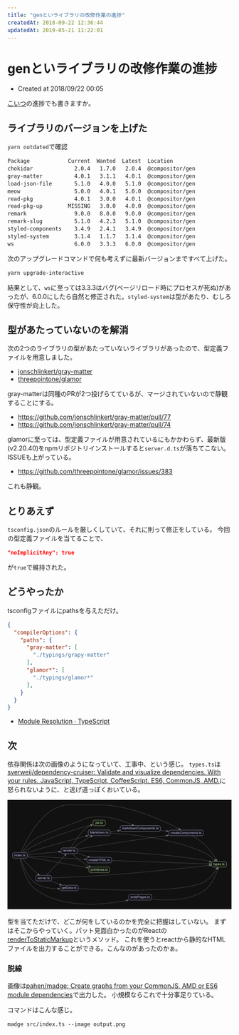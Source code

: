 ```yaml
---
title: "genといライブラリの改修作業の進捗"
createdAt: 2018-09-22 12:36:44
updatedAt: 2019-05-21 11:22:01
---
```


# genといライブラリの改修作業の進捗

* Created at 2018/09/22 00:05

[こいつ](https://github.com/Himenon/gen/pull/1)の進捗でも書きますか。


## ライブラリのバージョンを上げた

`yarn outdated`で確認

```sh
Package            Current  Wanted  Latest  Location
chokidar             2.0.4   1.7.0   2.0.4  @compositor/gen
gray-matter          4.0.1   3.1.1   4.0.1  @compositor/gen
load-json-file       5.1.0   4.0.0   5.1.0  @compositor/gen
meow                 5.0.0   4.0.1   5.0.0  @compositor/gen
read-pkg             4.0.1   3.0.0   4.0.1  @compositor/gen
read-pkg-up        MISSING   3.0.0   4.0.0  @compositor/gen
remark               9.0.0   8.0.0   9.0.0  @compositor/gen
remark-slug          5.1.0   4.2.3   5.1.0  @compositor/gen
styled-components    3.4.9   2.4.1   3.4.9  @compositor/gen
styled-system        3.1.4   1.1.7   3.1.4  @compositor/gen
ws                   6.0.0   3.3.3   6.0.0  @compositor/gen
```

次のアップグレードコマンドで何も考えずに最新バージョンまですべて上げた。

```sh
yarn upgrade-interactive
```

結果として、`ws`に至っては3.3.3はバグ(ページリロード時にプロセスが死ぬ)があったが、6.0.0にしたら自然と修正された。`styled-system`は型があたり、むしろ保守性が向上した。

## 型があたっていないのを解消

次の2つのライブラリの型があたっていないライブラリがあったので、型定義ファイルを用意しました。

* [jonschlinkert/gray-matter](https://github.com/jonschlinkert/gray-matter)
* [threepointone/glamor](https://github.com/threepointone/glamor)

gray-matterは同種のPRが2つ投げらてているが、マージされていないので静観することにする。

* <https://github.com/jonschlinkert/gray-matter/pull/77>
* <https://github.com/jonschlinkert/gray-matter/pull/74>

glamorに至っては、型定義ファイルが用意されているにもかかわらず、最新版(v2.20.40)をnpmリポジトリインストールすると`server.d.ts`が落ちてこない。ISSUEも上がっている。

* <https://github.com/threepointone/glamor/issues/383>

これも静観。

## とりあえず

`tsconfig.json`のルールを厳しくしていて、それに則って修正をしている。
今回の型定義ファイルを当てることで、

```json
"noImplicitAny": true
```

が`true`で維持された。

## どうやったか

tsconfigファイルにpathsを与えただけ。

```json
{
  "compilerOptions": {
    "paths": {
      "gray-matter": [
        "./typings/grapy-matter" 
      ],
      "glamor*": [
        "./typings/glamor*"
      ],
    }
  }
}
```

* [Module Resolution · TypeScript](http://www.typescriptlang.org/docs/handbook/module-resolution.html)


## 次

依存関係は次の画像のようになっていて、工事中、という感じ。
`types.ts`は[sverweij/dependency\-cruiser: Validate and visualize dependencies\. With your rules\. JavaScript, TypeScript, CoffeeScript\. ES6, CommonJS, AMD\.](https://github.com/sverweij/dependency-cruiser)に怒られないように、と逃げ道っぽくおいている。

![依存関係](images/madge-gen.png)

型を当てただけで、どこが何をしているのかを完全に把握はしていない。
まずはそこからやっていく。パット見面白かったのがReactの[renderToStaticMarkup](https://reactjs.org/docs/react-dom-server.html#rendertostaticmarkup)というメソッド。
これを使うとreactから静的なHTMLファイルを出力することができる。こんなのがあったのかぁ。

### 脱線

画像は[pahen/madge: Create graphs from your CommonJS, AMD or ES6 module dependencies](https://github.com/pahen/madge)で出力した。
小規模ならこれで十分事足りている。

コマンドはこんな感じ。

```
madge src/index.ts --image output.png
```
